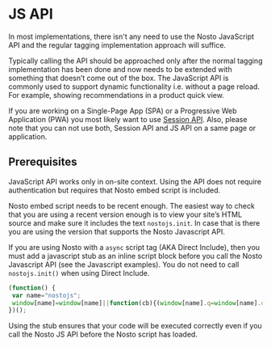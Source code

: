 # JS API

In most implementations, there isn't any need to use the Nosto JavaScript API and the regular tagging implementation approach will suffice.

Typically calling the API should be approached only after the normal tagging implementation has been done and now needs to be extended with something that doesn’t come out of the box. The JavaScript API is commonly used to support dynamic functionality i.e. without a page reload. For example, showing recommendations in a product quick view.

If you are working on a Single-Page App \(SPA\) or a Progressive Web Application \(PWA\) you most likely want to use [Session API](../frontend/implementation-guide-session-api/). Also, please note that you can not use both, Session API and JS API on a same page or application.

## Prerequisites

JavaScript API works only in on-site context. Using the API does not require authentication but requires that Nosto embed script is included.

Nosto embed script needs to be recent enough. The easiest way to check that you are using a recent version enough is to view your site’s HTML source and make sure it includes the text `nostojs.init`. In case that is there you are using the version that supports the Nosto Javascript API.

If you are using Nosto with a `async` script tag \(AKA Direct Include\), then you must add a javascript stub as an inline script block before you call the Nosto Javascript API \(see the Javascript examples\). You do not need to call `nostojs.init()` when using Direct Include.

```javascript
(function() {
 var name="nostojs";
 window[name]=window[name]||function(cb){(window[name].q=window[name].q||[]).push(cb);};
})();
```

Using the stub ensures that your code will be executed correctly even if you call the Nosto JS API before the Nosto script has loaded.

